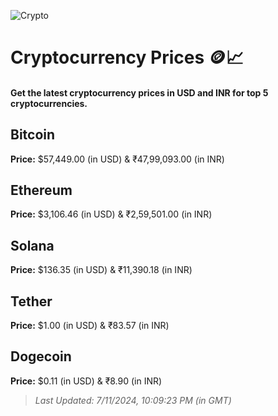 
![Crypto](https://www.techguide.com.au/wp-content/uploads/2020/11/crypto3.jpeg)

# Cryptocurrency Prices 🪙📈

#### Get the latest cryptocurrency prices in USD and INR for top 5 cryptocurrencies.

## Bitcoin

**Price:** $57,449.00 (in USD) & ₹47,99,093.00 (in INR)

## Ethereum

**Price:** $3,106.46 (in USD) & ₹2,59,501.00 (in INR)

## Solana

**Price:** $136.35 (in USD) & ₹11,390.18 (in INR)

## Tether

**Price:** $1.00 (in USD) & ₹83.57 (in INR)

## Dogecoin

**Price:** $0.11 (in USD) & ₹8.90 (in INR)

> _Last Updated: 7/11/2024, 10:09:23 PM (in GMT)_
